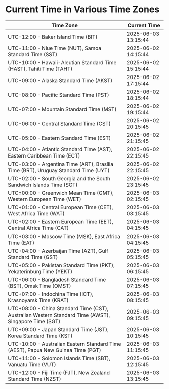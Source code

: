 # Current Time in Various Time Zones

| Time Zone | Current Time |
|-----------|--------------|
| UTC-12:00 - Baker Island Time (BIT) | 2025-06-03 13:15:44 |
| UTC-11:00 - Niue Time (NUT), Samoa Standard Time (SST) | 2025-06-02 14:15:44 |
| UTC-10:00 - Hawaii-Aleutian Standard Time (HAST), Tahiti Time (TAHT) | 2025-06-02 15:15:44 |
| UTC-09:00 - Alaska Standard Time (AKST) | 2025-06-02 17:15:44 |
| UTC-08:00 - Pacific Standard Time (PST) | 2025-06-02 18:15:44 |
| UTC-07:00 - Mountain Standard Time (MST) | 2025-06-02 19:15:44 |
| UTC-06:00 - Central Standard Time (CST) | 2025-06-02 20:15:45 |
| UTC-05:00 - Eastern Standard Time (EST) | 2025-06-02 21:15:45 |
| UTC-04:00 - Atlantic Standard Time (AST), Eastern Caribbean Time (ECT) | 2025-06-02 22:15:45 |
| UTC-03:00 - Argentina Time (ART), Brasília Time (BRT), Uruguay Standard Time (UYT) | 2025-06-02 22:15:45 |
| UTC-02:00 - South Georgia and the South Sandwich Islands Time (SGT) | 2025-06-02 23:15:45 |
| UTC±00:00 - Greenwich Mean Time (GMT), Western European Time (WET) | 2025-06-03 02:15:45 |
| UTC+01:00 - Central European Time (CET), West Africa Time (WAT) | 2025-06-03 03:15:45 |
| UTC+02:00 - Eastern European Time (EET), Central Africa Time (CAT) | 2025-06-03 04:15:45 |
| UTC+03:00 - Moscow Time (MSK), East Africa Time (EAT) | 2025-06-03 04:15:45 |
| UTC+04:00 - Azerbaijan Time (AZT), Gulf Standard Time (GST) | 2025-06-03 05:15:45 |
| UTC+05:00 - Pakistan Standard Time (PKT), Yekaterinburg Time (YEKT) | 2025-06-03 06:15:45 |
| UTC+06:00 - Bangladesh Standard Time (BST), Omsk Time (OMST) | 2025-06-03 07:15:45 |
| UTC+07:00 - Indochina Time (ICT), Krasnoyarsk Time (KRAT) | 2025-06-03 08:15:45 |
| UTC+08:00 - China Standard Time (CST), Australian Western Standard Time (AWST), Singapore Time (SGT) | 2025-06-03 09:15:45 |
| UTC+09:00 - Japan Standard Time (JST), Korea Standard Time (KST) | 2025-06-03 10:15:45 |
| UTC+10:00 - Australian Eastern Standard Time (AEST), Papua New Guinea Time (PGT) | 2025-06-03 11:15:45 |
| UTC+11:00 - Solomon Islands Time (SBT), Vanuatu Time (VUT) | 2025-06-03 12:15:45 |
| UTC+12:00 - Fiji Time (FJT), New Zealand Standard Time (NZST) | 2025-06-03 13:15:45 |
